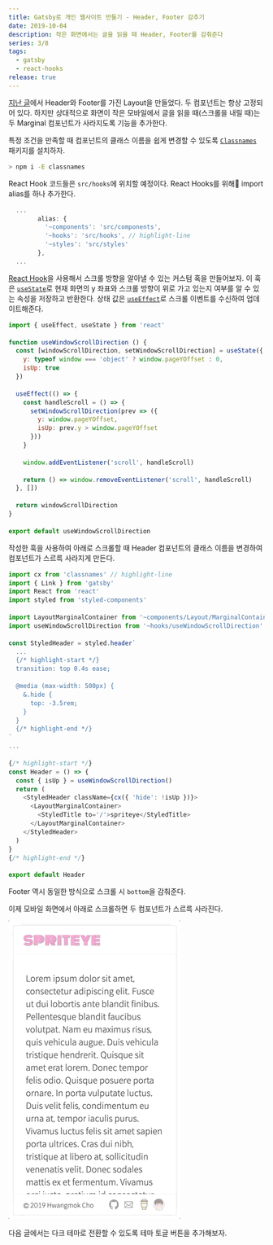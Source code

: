 ```yaml
---
title: Gatsby로 개인 웹사이트 만들기 - Header, Footer 감추기
date: 2019-10-04
description: 작은 화면에서는 글을 읽을 때 Header, Footer를 감춰준다
series: 3/8
tags:
  - gatsby
  - react-hooks
release: true
---
```


[지난 글](/posts/2019/09/gatsby-layout)에서 Header와 Footer를 가진 Layout을 만들었다. 두 컴포넌트는 항상 고정되어 있다. 하지만 상대적으로 화면이 작은 모바일에서 글을 읽을 때(스크롤을 내릴  때)는 두 Marginal 컴포넌트가 사라지도록 기능을 추가한다.

특정 조건을 만족할 때 컴포넌트의 클래스 이름을 쉽게 변경할 수 있도록 [`Classnames`](https://github.com/JedWatson/classnames) 패키지를 설치하자.

```bash
> npm i -E classnames
```

React Hook 코드들은 `src/hooks`에 위치할 예정이다.  React Hooks를 위해 import alias를 하나 추가한다.

```js:title=gatsby-config.js
  ...
        alias: {
          '~components': 'src/components',
          '~hooks': 'src/hooks', // highlight-line
          '~styles': 'src/styles'
        },
  ...
```

[React Hook](https://ko.reactjs.org/docs/hooks-intro.html)을 사용해서 스크롤 방향을 알아낼 수 있는 커스텀 혹을 만들어보자. 이 훅은 [`useState`](https://ko.reactjs.org/docs/hooks-state.html)로 현재 화면의 y 좌표와 스크롤 방향이 위로 가고 있는지 여부를 알 수 있는 속성을 저장하고 반환한다. 상태 값은 [`useEffect`](https://ko.reactjs.org/docs/hooks-effect.html)로 스크롤 이벤트를 수신하여 업데이트해준다.

```js:title=src/hooks/useWindowScrollDirection.js
import { useEffect, useState } from 'react'

function useWindowScrollDirection () {
  const [windowScrollDirection, setWindowScrollDirection] = useState({
    y: typeof window === 'object' ? window.pageYOffset : 0,
    isUp: true
  })

  useEffect(() => {
    const handleScroll = () => {
      setWindowScrollDirection(prev => ({
        y: window.pageYOffset,
        isUp: prev.y > window.pageYOffset
      }))
    }

    window.addEventListener('scroll', handleScroll)

    return () => window.removeEventListener('scroll', handleScroll)
  }, [])

  return windowScrollDirection
}

export default useWindowScrollDirection
```

작성한 훅을 사용하여 아래로 스크롤할 때 Header 컴포넌트의 클래스 이름을 변경하여 컴포넌트가 스르륵 사라지게 만든다.

```js:title=src/components/Layout/Header.js
import cx from 'classnames' // highlight-line
import { Link } from 'gatsby'
import React from 'react'
import styled from 'styled-components'

import LayoutMarginalContainer from '~components/Layout/MarginalContainer'
import useWindowScrollDirection from '~hooks/useWindowScrollDirection' // highlight-line

const StyledHeader = styled.header`
  ...
  {/* highlight-start */}
  transition: top 0.4s ease;

  @media (max-width: 500px) {
    &.hide {
      top: -3.5rem;
    }
  }
  {/* highlight-end */}
`
...

{/* highlight-start */}
const Header = () => {
  const { isUp } = useWindowScrollDirection()
  return (
    <StyledHeader className={cx({ 'hide': !isUp })}>
      <LayoutMarginalContainer>
        <StyledTitle to='/'>spriteye</StyledTitle>
      </LayoutMarginalContainer>
    </StyledHeader>
  )
}
{/* highlight-end */}

export default Header
```

Footer 역시 동일한 방식으로 스크롤 시 `bottom`을 감춰준다.

이제 모바일 화면에서 아래로 스크롤하면 두 컴포넌트가 스르륵 사라진다.

![](./01-result.gif)

다음 글에서는 다크 테마로 전환할 수 있도록 테마 토글 버튼을 추가해보자.
